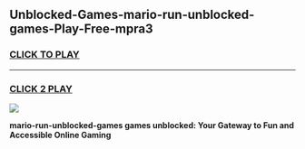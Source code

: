 
## Unblocked-Games-mario-run-unblocked-games-Play-Free-mpra3
<h3>
<a href="https://premium76.site?title=mario-run-unblocked-games&ref=22A">CLICK TO PLAY</a></h3>
<hr>

<h3>
<a href="https://premium76.site?title=mario-run-unblocked-games&ref=22A">CLICK 2 PLAY</a>
  
</h3>

<a href="https://premium76.site?title=mario-run-unblocked-games&ref=22A"><img src="https://clearcache.store/games.png"></a>


**mario-run-unblocked-games games unblocked: Your Gateway to Fun and Accessible Online Gaming**
